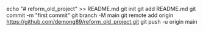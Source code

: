 echo "# reform_old_project" >> README.md
git init
git add README.md
git commit -m "first commit"
git branch -M main
git remote add origin https://github.com/demong89/reform_old_project.git
git push -u origin main
